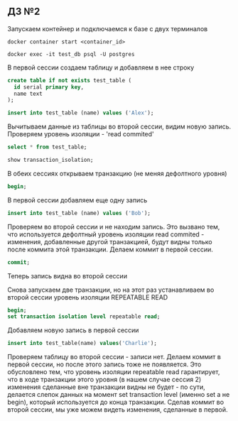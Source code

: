 ## ДЗ №2

Запускаем контейнер и подключаемся к базе с двух терминалов

`
docker container start <container_id>
`

`
docker exec -it test_db psql -U postgres
`

В первой сессии создаем таблицу и добавляем в нее строку

```sql
create table if not exists test_table (
  id serial primary key,
  name text
);

insert into test_table (name) values ('Alex');
```

Вычитываем данные из таблицы во второй сессии, видим новую запись. Проверяем уровень изоляции - 'read commited'

```sql
select * from test_table;

show transaction_isolation;
```

В обеих сессиях открываем транзакцию (не меняя дефолтного уровня)

```sql
begin;
```

В первой сессии добавляем еще одну запись

```sql
insert into test_table (name) values ('Bob');
```

Проверяем во второй сессии и не находим запись. Это вызвано тем, что используется дефолтный уровень изоляции read commited - изменения, добавленные другой транзакцией, будут видны только после коммита этой транзакции.
Делаем коммит в первой сессии.

```sql
commit;
```

Теперь запись видна во второй сессии

Снова запускаем две транзакции, но на этот раз устанавливаем во второй сессии уровень изоляции REPEATABLE READ

```sql
begin;
set transaction isolation level repeatable read;
```

Добавляем новую запись в первой сессии

```sql
insert into test_table(name) values('Charlie');
```

Проверяем таблицу во второй сессии - записи нет. Делаем коммит в первой сессии, но после этого запись тоже не появляется.
Это обусловлено тем, что уровень изоляции repeatable read гарантирует, что в ходе транзакции этого уровня (в нашем случае сессия 2) изменения сделанные вне транзакции видны не будет - по сути, делается слепок данных на момент set transaction level (именно set а не begin), который используется до конца транзакции.
Сделав коммит во второй сессии, мы уже можем видеть изменения, сделанные в первой.
